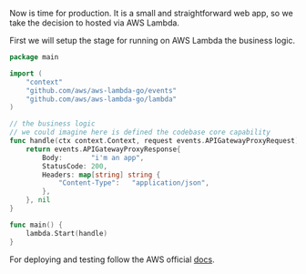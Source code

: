 Now is time for production. It is a small and straightforward web app, so we take the decision to hosted via AWS Lambda.

First we will setup the stage for running on AWS Lambda the business logic.

```go
package main

import (
	"context"
	"github.com/aws/aws-lambda-go/events"
	"github.com/aws/aws-lambda-go/lambda"
)

// the business logic
// we could imagine here is defined the codebase core capability
func handle(ctx context.Context, request events.APIGatewayProxyRequest) (events.APIGatewayProxyResponse, error) {
	return events.APIGatewayProxyResponse{
		Body:       "i'm an app",
		StatusCode: 200,
		Headers: map[string] string {
			"Content-Type":   "application/json",
		},
	}, nil
}

func main() {
	lambda.Start(handle)
}
```
For deploying and testing follow the AWS official [docs](https://docs.aws.amazon.com/lambda/latest/dg/lambda-golang.html).
